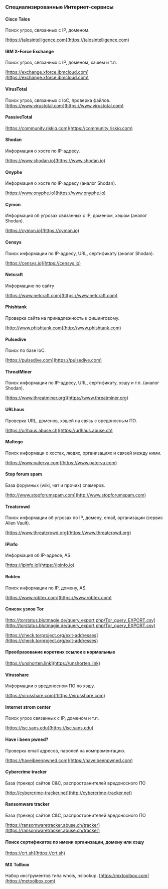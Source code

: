 ### Специализированные Интернет-сервисы
#### Cisco Talos
Поиск угроз, связанных с IP, доменом.

[https://talosintelligence.com](https://talosintelligence.com)
#### IBM X-Force Exchange
Поиск угроз, связанных с IP, доменом, хэшем и т.п.

[https://exchange.xforce.ibmcloud.com](https://exchange.xforce.ibmcloud.com)
#### VirusTotal
Поиск угроз, связанных с IoC, проверка файлов.
[https://www.virustotal.com](https://www.virustotal.com)
#### PassiveTotal
[https://community.riskiq.com](https://community.riskiq.com)

#### Shodan
Информация о хосте по IP-адресу.

[https://www.shodan.io](https://www.shodan.io)
#### Onyphe
Информация о хосте по IP-адресу (аналог Shodan).

[https://www.onyphe.io](https://www.onyphe.io)
#### Cymon
Информация об угрозах связанных с IP, доменом, хэшом (аналог Shodan).

[https://cymon.io](https://cymon.io)
#### Censys
Поиск информации по IP-адресу, URL, сертификату (аналог Shodan).

[https://censys.io](https://censys.io)
#### Netcraft
Информацию по сайту

[https://www.netcraft.com](https://www.netcraft.com)
#### Phishtank
Проверка сайта на принадлежность к фишинговому.

[http://www.phishtank.com](http://www.phishtank.com)
#### Pulsedive
Поиск по базе IoC.

[https://pulsedive.com](https://pulsedive.com)
#### ThreatMiner
Поиск информации по IP-адресу, URL, сертификату, хэшу и т.п. (аналог Shodan).

[https://www.threatminer.org](https://www.threatminer.org)
#### URLhaus
Проверка URL, доменов, хэшей на связь с вредоносным ПО.

[https://urlhaus.abuse.ch](https://urlhaus.abuse.ch)
#### Maltego
Поиск информаци о хостах, людях, организациях и связей между ними.

[https://www.paterva.com](https://www.paterva.com)
#### Stop forum spam
База форумных (wiki, чат и прочих) спамеров.

[http://www.stopforumspam.com](http://www.stopforumspam.com)
#### Treatcrowd
Поиск информации об угрозах по IP, домену, email, организации (сервис Alien Vault).

[https://www.threatcrowd.org](https://www.threatcrowd.org)
#### IPinfo
Информация об IP-адресе, AS.

[https://ipinfo.io](https://ipinfo.io)
#### Robtex
Поиск информации по IP, домену, AS.

[https://www.robtex.com](https://www.robtex.com)
#### Список узлов Tor
[http://torstatus.blutmagie.de/query_export.php/Tor_query_EXPORT.csv](http://torstatus.blutmagie.de/query_export.php/Tor_query_EXPORT.csv)

[https://check.torproject.org/exit-addresses](https://check.torproject.org/exit-addresses)
#### Преобразование коротких ссылок в нормальные
[https://unshorten.link](https://unshorten.link)
#### Virusshare
Информации о вредоносном ПО по хэшу.

[https://virusshare.com](https://virusshare.com)
#### Internet strom center
Поиск угроз связанных с IP, доменом и т.п.

[https://isc.sans.edu](https://isc.sans.edu)
#### Have i been pwned?
Проверка email адресов, паролей на компроментацию.

[https://haveibeenpwned.com](https://haveibeenpwned.com)
#### Cybercrime tracker
База (трекер) сайтов C&C, распространителей вредоносного ПО

[http://cybercrime-tracker.net](http://cybercrime-tracker.net)
#### Ransomware tracker
База (трекер) сайтов C&C, распростронителей вредоносного ПО

[https://ransomwaretracker.abuse.ch/tracker](https://ransomwaretracker.abuse.ch/tracker)
#### Поиск сертификатов по имени организации, домену или хэшу
[https://crt.sh](https://crt.sh)

#### MX Tollbox
Набор инструментов типа whois, nslookup.
[https://mxtoolbox.com](https://mxtoolbox.com)

